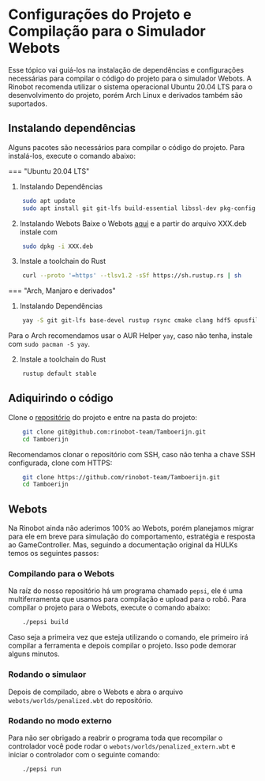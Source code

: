 # Configurações do Projeto e Compilação para o Simulador Webots

Esse tópico vai guiá-los na instalação de dependências e configurações necessárias para compilar o código do projeto para o simulador Webots. A Rinobot recomenda utilizar o sistema operacional Ubuntu 20.04 LTS para o desenvolvimento do projeto, porém Arch Linux e derivados também são suportados.

## Instalando dependências

Alguns pacotes são necessários para compilar o código do projeto. Para instalá-los, execute o comando abaixo:

=== "Ubuntu 20.04 LTS"  
1. Instalando Dependências
```bash  
    sudo apt update  
    sudo apt install git git-lfs build-essential libssl-dev pkg-config libclang-dev rsync cmake libhdf5-dev libopusfile-dev python3 libasound2-dev libluajit-5.1-dev libudev-dev
```
2. Instalando Webots
Baixe o Webots [aqui](https://cyberbotics.com/download) e a partir do arquivo XXX.deb instale com
```bash
    sudo dpkg -i XXX.deb
```

3. Instale a toolchain do Rust
```bash
    curl --proto '=https' --tlsv1.2 -sSf https://sh.rustup.rs | sh
```

=== "Arch, Manjaro e derivados"
1. Instalando Dependências
```bash
    yay -S git git-lfs base-devel rustup rsync cmake clang hdf5 opusfile python webots
```
Para o Arch recomendamos usar o AUR Helper `yay`, caso não tenha, instale com `sudo pacman -S yay`.

2. Instale a toolchain do Rust
```bash
    rustup default stable
```

## Adiquirindo o código

Clone o [repositório](https://github.com/rinobot-team/Tamboerijn) do projeto e entre na pasta do projeto:
```bash
    git clone git@github.com:rinobot-team/Tamboerijn.git
    cd Tamboerijn
```
Recomendamos clonar o repositório com SSH, caso não tenha a chave SSH configurada, clone com HTTPS:
```bash
    git clone https://github.com/rinobot-team/Tamboerijn.git
    cd Tamboerijn
```
## Webots
Na Rinobot ainda não aderimos 100% ao Webots, porém planejamos migrar para ele em breve para simulação do comportamento, estratégia e resposta ao GameController. Mas, seguindo a documentação original da HULKs temos os seguintes passos:

### Compilando para o Webots
Na raíz do nosso repositório há um programa chamado `pepsi`, ele é uma multiferramenta que usamos para compilação e upload para o robô. Para compilar o projeto para o Webots, execute o comando abaixo:
```bash
    ./pepsi build
```
Caso seja a primeira vez que esteja utilizando o comando, ele primeiro irá compilar a ferramenta e depois compilar o projeto. Isso pode demorar alguns minutos.

### Rodando o simulaor
Depois de compilado, abre o Webots e abra o arquivo `webots/worlds/penalized.wbt` do repositório.

### Rodando no modo externo
Para não ser obrigado a reabrir o programa toda que recompilar o controlador você pode rodar o `webots/worlds/penalized_extern.wbt` e iniciar o controlador com o seguinte comando:
```bash
    ./pepsi run
```
